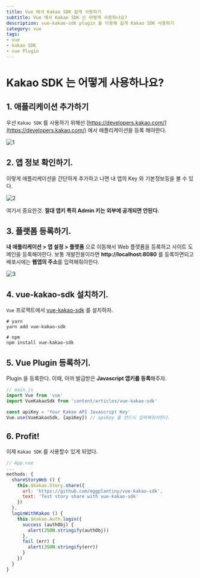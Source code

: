 ```yaml
---
title: Vue 에서 Kakao SDK 쉽게 사용하기
subtitle: Vue 에서 Kakao SDK 는 어떻게 사용하나요?
description: vue-kakao-sdk plugin 을 이용해 쉽게 Kakao SDK 사용하기
category: vue
tags:
- vue
- kakao SDK
- vue Plugin
---
```


# Kakao SDK 는 어떻게 사용하나요?

## 1. 애플리케이션 추가하기

우선 `Kakao SDK` 를 사용하기 위해선 [https://developers.kakao.com/](https://developers.kakao.com/) 에서 애플리케이션을 등록 해야한다.

![1](/images/vue-kakao-sdk/1.png)

## 2. 앱 정보 확인하기.

이렇게 애플리케이션을 간단하게 추가하고 나면 내 앱의 Key 와 기본정보등을 볼 수 있다.

![2](/images/vue-kakao-sdk/2.png)

여기서 중요한것. **절대 앱키 특히 Admin 키는 외부에 공개되면 안된다.**

## 3. 플랫폼 등록하기.

**내 애플리케이션 > 앱 설정 > 플랫폼** 으로 이동해서 Web 플랫폼을 등록하고 사이트 도메인을 등록해야한다. 보통 개발전용이라면 **http://localhost:8080** 를 등록하면되고 배포시에는 **웹앱의 주소**를 입력해줘야한다.

![3](/images/vue-kakao-sdk/3.png)

## 4. vue-kakao-sdk 설치하기.

`Vue` 프로젝트에서 [vue-kakao-sdk](https://github.com/eggplantiny/vue-kakao-sdk) 를 설치하자.

```text
# yarn
yarn add vue-kakao-sdk

# npm
npm install vue-kakao-sdk
```

## 5. Vue Plugin 등록하기.

Plugin 을 등록한다. 이때, 아까 발급받은 **Javascript 앱키를 등록**해주자.

```js
// main.js
import Vue from 'vue'
import VueKakaoSdk from 'content/articles/vue-kakao-sdk'

const apiKey = 'Your Kakao API Javascript Key'
Vue.use(VueKakaoSdk, {apiKey}) // apiKey 를 반드시 입력해줘야한다.
```

## 6. Profit!

이제 `Kakao SDK` 를 사용할수 있게 되었다.

```js
// App.vue
...
methods: {
  shareStoryWeb () {
    this.$kakao.Story.share({
      url: 'https://github.com/eggplantiny/vue-kakao-sdk',
      text: 'Test story share with vue-kakao-sdk'
    })
  },
  loginWithKakao () {
    this.$kakao.Auth.login({
      success (authObj) {
        alert(JSON.stringify(authObj))
      },
      fail (err) {
        alert(JSON.stringify(err))
      }
    })
  }
}
```

